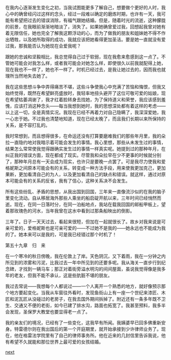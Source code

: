 
在我内心逐渐发生变化之初，当我试图能更多了解自己，想要做个更好的人时，我心中的确曾经闪过这样的念头，经过一段难以确定的磨炼时期，也许有一天，我可能有希望把过去的错误消除，有福气跟她结婚。但是，随着时光的流逝，这种朦胧的前景，在我眼前渐渐地暗淡了，消失了。如果她确曾爱过我，回想起我曾对她有着无限信任，她也完全了解我这颗浮动的心，而为了做我的朋友和姐妹她不得不作出牺牲，以及她所取得的成功，我就应该把她看得更加圣洁。要是她一直就没有爱过我，那我能否认为她现在会爱我呢？

跟她的忠诚和坚毅相比，我总觉得自己过于软弱，现在我愈来愈感到这一点了。不管她可能会对我怎么样，或者我可能会对她怎么样，即使很久以前我就配得上她，现在我也不一样了，她也不一样了。时机已经过去，是我让她过去的，因而我也就理所当然地失去她了。

我在这些思想斗争中弄得痛苦不堪，这些斗争使我心中充满了苦恼和悔恨，但我又始终觉得，既然在希望鲜亮盛放时，我轻率地扭头避开了这位可敬可爱的姑娘，现在希望枯萎凋谢了，我才红着脸转身去找她，为了保持道义和荣誉，我应该感到羞愧，应该打消这种念头——每当我想到她时，我的思想深处都有着这样的考虑——以上这一切，全是真情实况。我现在已经不再着力对自己隐瞒了，我深深爱她，我一心忠于她。不过我也清楚地知道，现在已经太晚了，而且我们长期以来所保持的关系，是不容打乱的。

我时常想到，而且想得很多，在命运还没有打算要磨难我们的那些年月里，我的朵拉一直隐约地对我暗示着可能会发生的事情。我心里想，那些从未发生过的事情，结果怎么常常使我觉得跟确实发生过的事情一样真实呢。她提到过的那种年月，在纠正我的错误方面，现在都成了现实。尽管我和朵拉早在少不更事的时候就分别了，那种年月总有一天会成为现实，也许只是要晚一点罢了。可是我尽力使我和爱格妮斯之间原本可能会有的关系，转变成一种方法手段，用来使我更加克己，更加果断，更加看清自己的为人，以及更加看清自己的缺点和错误。就这样，通过对原本可能会有的关系的反省，我有了信心，这种关系决不会发生。

所有这些纷乱、矛盾的思想，从我出国到回国，三年来一直像流沙似的在我的脑子里变化流动。自从移居海外那些人乘坐的船启碇开航以来，三年时间已经悄然而逝。现在，在同一日落时分，在同一泊船地点，我站在载我回国的邮船甲板上，望着那玫瑰色的河水，当年我曾在这水中看到过那条船映出的倒影。

三年了。日子一天天过去，看起来很短，但加在一起就很长了。故乡对我来说是可亲可爱的，爱格妮斯也是可亲可爱的——不过她不是我的——她永远也不能成为我的了。她本来可以是我的，可是我已经错过那个时机了！

第五十九章　归　来

在一个寒冷的秋日傍晚，我在伦敦上了岸。天色阴沉，又下着雨，我在一分钟之内所见到的浓雾和污泥，比我过去一年中所见到的还要多呢。我从海关一直步行到纪念碑，才找到一辆马车；那正对着街旁溢水明沟的间间屋面，虽说我觉得像是我多年的老友，但我不能不承认，这是些肮脏不堪的朋友。

我过去常说——我想每个人都说过——一个人离开一个熟悉的地方，就好像预示那个地方要起变化。当我从车窗往外看时，发现鱼街山上有一座一个世纪来漆匠、木匠和泥瓦匠从没碰过的老房子，在我去国外期间拆掉了。附近还有一条多年既不卫生、交通又不便的老街，如今已建了排水沟，路面也拓宽了。我甚至预料，我多半会发现，圣保罗大教堂也要显得老一点了。

我的亲友们的境况，已经有了一些变化，这我早有所闻。我姨婆早已回多佛重新安身。特雷德尔则在我出国后的第一个开庭期里，就开始承接到少许律师业务了。现在，他在格雷法学院里有了自己的律师事务所。他在近来的几封信里告诉我说，他有希望不久就能和那位世界上最可爱的女孩结婚。

[next](page723.md)